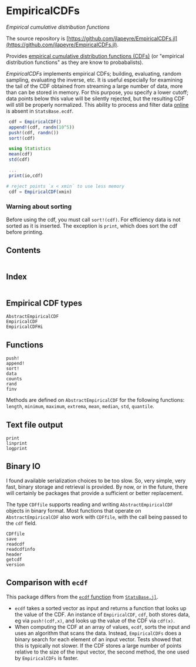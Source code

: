 # EmpiricalCDFs

*Empirical cumulative distribution functions*

The source repository is [https://github.com/jlapeyre/EmpiricalCDFs.jl](https://github.com/jlapeyre/EmpiricalCDFs.jl).

Provides [empirical cumulative distribution functions (CDFs)](https://en.wikipedia.org/wiki/Empirical_distribution_function)
(or "empirical distribution functions" as they are know to probabalists).

*EmpiricalCDFs* implements empirical CDFs; building, evaluating, random sampling,
evaluating the inverse, etc.  It is useful especially for examining the tail of the
CDF obtained from streaming a large number of data, more than can be stored in
memory.  For this purpose, you specify a lower cutoff; data points below this value
will be silently rejected, but the resulting CDF will still be properly
normalized. This ability to process and filter data
[online](https://en.wikipedia.org/wiki/Online_algorithm) is absent in
`StatsBase.ecdf`.

```julia
 cdf = EmpiricalCDF()
 append!(cdf, randn(10^5))
 push!(cdf, randn())
 sort!(cdf)

 using Statistics
 mean(cdf)
 std(cdf)

 ...
 print(io,cdf)

# reject points `x < xmin` to use less memory
 cdf = EmpiricalCDF(xmin)
```

### Warning about sorting

Before using the cdf, you must call `sort!(cdf)`. For efficiency data is not sorted as it is inserted.
The exception is `print`, which does sort the cdf before printing.

## Contents

```@contents
```

## Index

```@index
```

## Empirical CDF types

```@docs
AbstractEmpiricalCDF
EmpiricalCDF
EmpiricalCDFHi
```

## Functions

```@docs
push!
append!
sort!
data
counts
rand
finv
```

Methods are defined on `AbstractEmpiricalCDF` for the following functions:
`length`, `minimum`, `maximum`, `extrema`, `mean`, `median`, `std`, `quantile`.

## Text file output

```@docs
print
linprint
logprint
```

## Binary IO

I found available serialization choices to be too slow. So, very simple, very fast, binary
storage and retrieval is provided. By now, or in the future, there will certainly be packages
that provide a sufficient or better replacement.

The type `CDFfile` supports reading and writing `AbstractEmpiricalCDF` objects in binary format. Most functions
that operate on `AbstractEmpiricalCDF` also work with `CDFfile`, with the call being passed to the `cdf` field.

```@docs
CDFfile
save
readcdf
readcdfinfo
header
getcdf
version
```

## Comparison with `ecdf`

This package differs from the  [`ecdf` function](https://statsbasejl.readthedocs.io/en/latest/empirical.html#ecdf)
from [`StatsBase.jl`](https://github.com/JuliaStats/StatsBase.jl).

- `ecdf` takes a sorted vector as input and returns a function that looks up the value of the
  CDF. An instance of `EmpiricalCDF`, `cdf`, both stores data, eg via `push!(cdf,x)`, and looks
  up the value of the CDF via `cdf(x)`.
- When computing the CDF at an array of values, `ecdf`, sorts the input and uses an algorithm that scans the
  data. Instead, `EmpiricalCDFs` does a binary search for each element of an input vector. Tests showed that this
  is typically not slower. If the CDF stores a large number of points relative to the size of the input vector,
  the second method, the one used by `EmpiricalCDFs` is faster.

